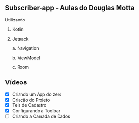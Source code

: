 ## Subscriber-app - Aulas do Douglas Motta
Utilizando
  1. Kotlin
  2. Jetpack
  
      a. Navigation

      b. ViewModel

      c. Room
      
## Vídeos
- [X] Criando um App do zero
- [X] Criação do Projeto
- [X] Tela de Cadastro
- [X] Configurando a Toolbar
- [ ] Criando a Camada de Dados
